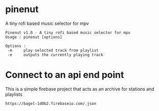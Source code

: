 # pinenut
A tiny rofi based music selector for mpv

```
Pinenut v1.0 - A tiny rofi based music selector for mpv
Usage : pinenut [options]

Options :
 -m		play selected track from playlist
 -e		outputs the currently playing track
 ```

# Connect to an api end point
This is a simple firebase project that acts as an archive for stations and playlists
```
https://bagel-1d0b2.firebaseio.com/.json
```
